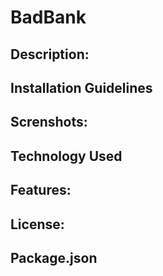 # BadBank
## Description:
## Installation Guidelines
## Screnshots:
## Technology Used
## Features:
## License:
## Package.json
